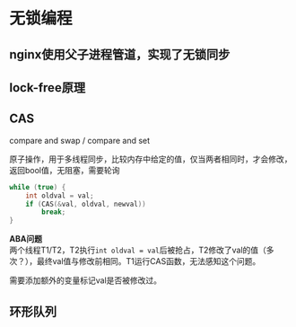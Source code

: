 # 无锁编程
## nginx使用父子进程管道，实现了无锁同步

## lock-free原理

## CAS
compare and swap / compare and set

原子操作，用于多线程同步，比较内存中给定的值，仅当两者相同时，才会修改，返回bool值，无阻塞，需要轮询
```cpp
while (true) {
    int oldval = val;
    if (CAS(&val, oldval, newval))
        break;
}
```

**ABA问题**  
两个线程T1/T2，T2执行`int oldval = val`后被抢占，T2修改了val的值（多次？），最终val值与修改前相同。T1运行CAS函数，无法感知这个问题。

需要添加额外的变量标记val是否被修改过。

## 环形队列